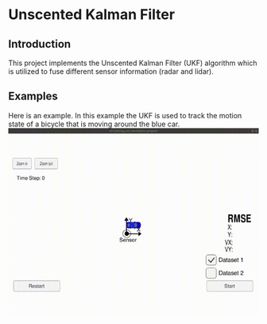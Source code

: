 # Unscented Kalman Filter

## Introduction
This project implements the Unscented Kalman Filter (UKF) algorithm which is utilized to fuse different sensor information (radar and lidar).

## Examples
Here is an example. In this example the UKF is used to track the motion state of a bicycle that is moving around the blue car.
![example_gif](example_video_ukf.gif)
